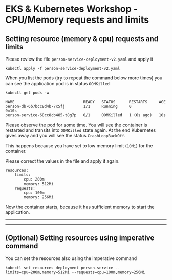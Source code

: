 # EKS & Kubernetes Workshop - CPU/Memory requests and limits

## Setting resource (memory & cpu) requests and limits

Please review the file `person-service-deployment-v2.yaml` and apply it
```
kubectl apply -f person-service-deployment-v2.yaml
```
When you list the pods (try to repeat the command below more times) you can see the application pod is in status `OOMKilled`
```
kubectl get pods -w
```
```
NAME                              READY   STATUS      RESTARTS     AGE
person-db-6b7bcc8d4b-7x5fj        1/1     Running     0            9m10s
person-service-68cc8cb485-t8g7p   0/1     OOMKilled   1 (6s ago)   10s
```

Please observe the pod for some time. You will see the container is restarted and transits into `OOMKilled` state again. At the end Kubernetes gives away and you will see the status `CrashLoopBackOff`.

This happens because you have set to low memory limit (`10Mi`) for the container. 

Please correct the values in the file and apply it again. 
```
resources:
    limits:
        cpu: 200m
        memory: 512Mi
    requests:
        cpu: 100m
        memory: 256Mi   
```
Now the container starts, because it has sufficient memory to start the application.

---
---

## (Optional) Setting resources using imperative command

You can set the resources also using the imperative command
```
kubectl set resources deployment person-service --limits=cpu=200m,memory=512Mi --requests=cpu=100m,memory=256Mi
```
